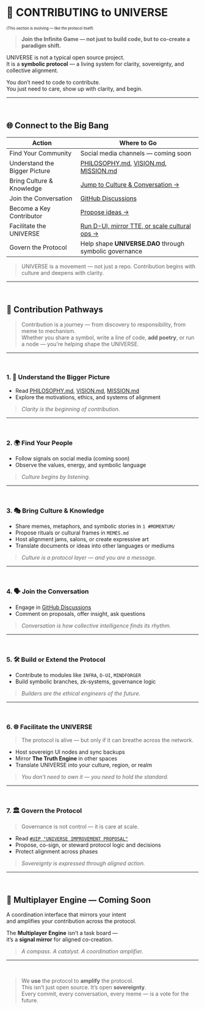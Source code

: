 # 🤝 CONTRIBUTING to UNIVERSE  
<sub><sup>(This section is evolving — like the protocol itself)</sup></sub>

> **Join the Infinite Game — not just to build code, but to co-create a paradigm shift.**

UNIVERSE is not a typical open source project.  
It is a **symbolic protocol** — a living system for clarity, sovereignty, and collective alignment.

You don’t need to code to contribute.  
You just need to care, show up with clarity, and begin.

---

<br>

## 🌐 Connect to the Big Bang

| Action                        | Where to Go                                                                                   |
|-------------------------------|------------------------------------------------------------------------------------------------|
| Find Your Community           | Social media channels — coming soon                                                           |
| Understand the Bigger Picture | [PHILOSOPHY.md](docs/PHILOSOPHY.md), [VISION.md](docs/VISION.md), [MISSION.md](docs/MISSION.md) |
| Bring Culture & Knowledge     | [Jump to Culture & Conversation →](#3-bring-culture--knowledge)                               |
| Join the Conversation         | [GitHub Discussions](https://github.com/YOUR_REPO/discussions)                                |
| Become a Key Contributor      | [Propose ideas →](0%20%23DAO%20-%20The%20Layer%20Zero/0.2%20proposals/#uip-governance)        |
| Facilitate the UNIVERSE       | [Run D-UI, mirror TTE, or scale cultural ops →](#6-facilitate-the-universe)                   |
| Govern the Protocol           | Help shape **UNIVERSE.DAO** through symbolic governance                                       |

> UNIVERSE is a movement — not just a repo. Contribution begins with culture and deepens with clarity.

---

<br>

## 🧭 Contribution Pathways

> Contribution is a journey — from discovery to responsibility, from meme to mechanism.  
> Whether you share a symbol, write a line of code, **add poetry**, or run a node — you're helping shape the UNIVERSE.

---

<br>

### 1. 🧠 Understand the Bigger Picture

- Read [PHILOSOPHY.md](docs/PHILOSOPHY.md), [VISION.md](docs/VISION.md), [MISSION.md](docs/MISSION.md)  
- Explore the motivations, ethics, and systems of alignment  

> _Clarity is the beginning of contribution._

---

<br>

### 2. 🌍 Find Your People

- Follow signals on social media (coming soon)  
- Observe the values, energy, and symbolic language  

> _Culture begins by listening._

---

<br>

### 3. 🎭 Bring Culture & Knowledge <a name="3-bring-culture--knowledge"></a>

- Share memes, metaphors, and symbolic stories in `1 #MOMENTUM/`  
- Propose rituals or cultural frames in `MEMES.md`  
- Host alignment jams, salons, or create expressive art  
- Translate documents or ideas into other languages or mediums  

> _Culture is a protocol layer — and you are a message._

---

<br>

### 4. 🗣️ Join the Conversation

- Engage in [GitHub Discussions](https://github.com/YOUR_REPO/discussions)  
- Comment on proposals, offer insight, ask questions  

> _Conversation is how collective intelligence finds its rhythm._

---

<br>

### 5. 🛠 Build or Extend the Protocol

- Contribute to modules like `INFRA`, `D-UI`, `MINDFORGER`  
- Build symbolic branches, zk-systems, governance logic  

> _Builders are the ethical engineers of the future._

---

<br>

### 6. 🌐 Facilitate the UNIVERSE <a name="6-facilitate-the-universe"></a>

> The protocol is alive — but only if it can breathe across the network.

- Host sovereign UI nodes and sync backups  
- Mirror **The Truth Engine** in other spaces  
- Translate UNIVERSE into your culture, region, or realm  

> _You don’t need to own it — you need to hold the standard._

---

<br>

### 7. 🏛 Govern the Protocol

> Governance is not control — it is care at scale.

- Read [`#UIP "UNIVERSE IMPROVEMENT PROPOSAL"`](0%20%23DAO%20-%20Layer%20Zero/0.2%20proposals/#uip.md)  
- Propose, co-sign, or steward protocol logic and decisions  
- Protect alignment across phases  

> _Sovereignty is expressed through aligned action._

---

<br>

## 🚀 Multiplayer Engine — Coming Soon

A coordination interface that mirrors your intent  
and amplifies your contribution across the protocol.

The **Multiplayer Engine** isn’t a task board —  
it’s a **signal mirror** for aligned co-creation.

> _A compass. A catalyst. A coordination amplifier._

---

<br>

> We **use** the protocol to **amplify** the protocol.  
> This isn’t just open source. It’s open **sovereignty**.  
> Every commit, every conversation, every meme — is a vote for the future.
